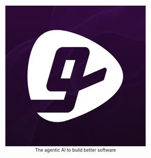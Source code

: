 <p align="center">
<a href="https://gitar.ai"><img alt="gitar" src="https://raw.githubusercontent.com/gitarcode/.github/main/assets/gitar-logo.png"/></a>
<br/>
The agentic AI to build better software
</p>
